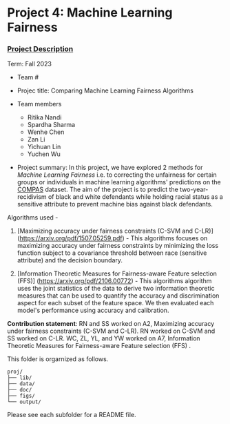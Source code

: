 # Project 4: Machine Learning Fairness

### [Project Description](doc/project4_desc.md)

Term: Fall 2023

+ Team #
+ Projec title: Comparing Machine Learning Fairness Algorithms
+ Team members
	+ Ritika Nandi
	+ Spardha Sharma
	+ Wenhe Chen
	+ Zan Li
    + Yichuan Lin
	+ Yuchen Wu

+ Project summary: In this project, we have explored 2 methods for *Machine Learning Fairness* i.e. to correcting the unfairness for certain groups or individuals in machine learning algorithms' predictions on the [COMPAS](https://www.propublica.org/datastore/dataset/compas-recidivism-risk-score-data-and-analysis) dataset. The aim of the project is to predict the two-year-recidivism of black and white defendants while holding racial status as a sensitive attribute to prevent machine bias against black defendants.

Algorithms used - 
1. [Maximizing accuracy under fairness constraints (C-SVM and C-LR)] (https://arxiv.org/pdf/1507.05259.pdf) - This algorithms focuses on maximizing accuracy under fairness constraints by minimizing the loss function subject to a covariance threshold between race (sensitive attribute) and the decision boundary.

2. [Information Theoretic Measures for Fairness-aware Feature selection (FFS)] (https://arxiv.org/pdf/2106.00772) - This algorithms algorithm uses the joint statistics of the data to derive two information theoretic measures that can be used to quantify the accuracy and discrimination aspect for each subset of the feature space. We then evaluated each model's performance using accuracy and calibration.

	
**Contribution statement**: RN and SS worked on A2, Maximizing accuracy under fairness constraints (C-SVM and C-LR). RN worked on C-SVM and SS worked on C-LR. WC, ZL, YL, and YW worked on A7, Information Theoretic Measures for Fairness-aware Feature selection (FFS)
.

 This folder is orgarnized as follows.

```
proj/
├── lib/
├── data/
├── doc/
├── figs/
└── output/
```

Please see each subfolder for a README file.
